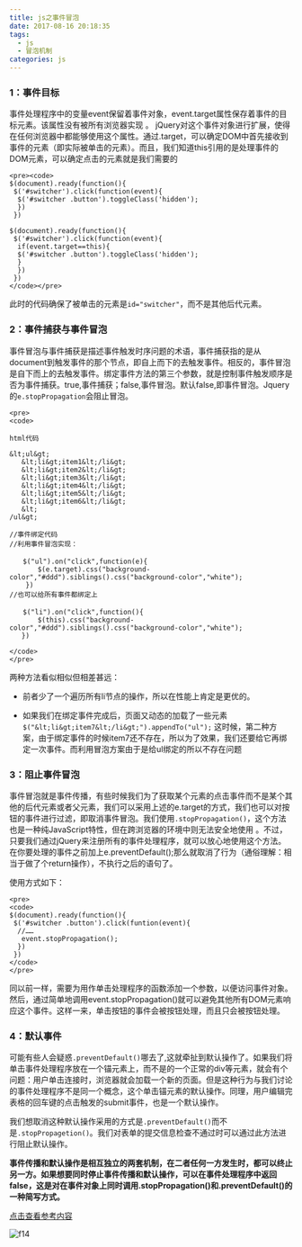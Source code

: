```yaml
---
title: js之事件冒泡
date: 2017-08-16 20:18:35
tags:
  - js
  - 冒泡机制
categories: js
---
```

### 1：事件目标
事件处理程序中的变量event保留着事件对象，event.target属性保存着事件的目标元素。该属性没有被所有浏览器实现 。<!--more--> jQuery对这个事件对象进行扩展，使得在任何浏览器中都能够使用这个属性。通过.target，可以确定DOM中首先接收到事件的元素（即实际被单击的元素）。而且，我们知道this引用的是处理事件的DOM元素，可以确定点击的元素就是我们需要的

```
<pre><code>
$(document).ready(function(){
 $('#switcher').click(function(event){
  $('#switcher .button').toggleClass('hidden');
  })
 })

$(document).ready(function(){
 $('#switcher').click(function(event){
  if(event.target==this){
  $('#switcher .button').toggleClass('hidden');
  }
  })
 })
</code></pre>
```

此时的代码确保了被单击的元素是`id="switcher"`，而不是其他后代元素。

### 2：事件捕获与事件冒泡
事件冒泡与事件捕获是描述事件触发时序问题的术语，事件捕获指的是从document到触发事件的那个节点，即自上而下的去触发事件。相反的，事件冒泡是自下而上的去触发事件。绑定事件方法的第三个参数，就是控制事件触发顺序是否为事件捕获。true,事件捕获；false,事件冒泡。默认false,即事件冒泡。Jquery的`e.stopPropagation`会阻止冒泡。

```
<pre>
<code>

html代码

&lt;ul&gt;
   &lt;li&gt;item1&lt;/li&gt;
   &lt;li&gt;item2&lt;/li&gt;
   &lt;li&gt;item3&lt;/li&gt;
   &lt;li&gt;item4&lt;/li&gt;
   &lt;li&gt;item5&lt;/li&gt;
   &lt;li&gt;item6&lt;/li&gt;
   &lt;
/ul&gt;

//事件绑定代码
//利用事件冒泡实现：

　　$("ul").on("click",function(e){
       $(e.target).css("background-color","#ddd").siblings().css("background-color","white");
    })
//也可以给所有事件都绑定上

　　$("li").on("click",function(){
       $(this).css("background-color","#ddd").siblings().css("background-color","white");
   })

</code>
</pre>
```

两种方法看似相似但相差甚远：

* 前者少了一个遍历所有li节点的操作，所以在性能上肯定是更优的。

* 如果我们在绑定事件完成后，页面又动态的加载了一些元素
 `$("&lt;li&gt;item7&lt;/li&gt;").appendTo("ul");`
这时候，第二种方案，由于绑定事件的时候item7还不存在，所以为了效果，我们还要给它再绑定一次事件。而利用冒泡方案由于是给ul绑定的所以不存在问题

### 3：阻止事件冒泡
事件冒泡就是事件传播，有些时候我们为了获取某个元素的点击事件而不是某个其他的后代元素或者父元素，我们可以采用上述的e.target的方式，我们也可以对按钮的事件进行过滤，即取消事件冒泡。我们使用`.stopPropagation()`，这个方法也是一种纯JavaScript特性，但在跨浏览器的环境中则无法安全地使用 。不过，只要我们通过jQuery来注册所有的事件处理程序，就可以放心地使用这个方法。在你要处理的事件之前加上e.preventDefault();那么就取消了行为（通俗理解：相当于做了个return操作），不执行之后的语句了。

使用方式如下：

```
<pre>
<code>
$(document).ready(function(){
 $('#switcher .button').click(funtion(event){
  //……
   event.stopPropagation();
  })
 })
</code>
</pre>

```

同以前一样，需要为用作单击处理程序的函数添加一个参数，以便访问事件对象。然后，通过简单地调用event.stopPropagation()就可以避免其他所有DOM元素响应这个事件。这样一来，单击按钮的事件会被按钮处理，而且只会被按钮处理。

### 4：默认事件

可能有些人会疑惑`.preventDefault()`哪去了,这就牵扯到默认操作了。如果我们将单击事件处理程序放在一个锚元素上，而不是的一个正常的div等元素，就会有个问题：用户单击连接时，浏览器就会加载一个新的页面。但是这种行为与我们讨论的事件处理程序不是同一个概念，这个单击锚元素的默认操作。同理，用户编辑完表格的回车键的点击触发的submit事件，也是一个默认操作。

我们想取消这种默认操作采用的方式是`.preventDefault()`而不是`.stopPropagetion()`。我们对表单的提交信息检查不通过时可以通过此方法进行阻止默认操作。

**事件传播和默认操作是相互独立的两套机制，在二者任何一方发生时，都可以终止另一方。如果想要同时停止事件传播和默认操作，可以在事件处理程序中返回false，这是对在事件对象上同时调用.stopPropagation()和.preventDefault()的一种简写方式。**

[点击查看参考内容](http://www.cnblogs.com/jams742003/archive/2009/08/29/1556187.html)

![f14](http://oankigr4l.bkt.clouddn.com/f14.jpg)

